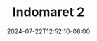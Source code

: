 --- 
title: "Indomaret 2"
description: "streaming bokeh Indomaret 2 ig   terbaru"
date: 2024-07-22T12:52:10-08:00
file_code: "sje7kl44pn6f"
draft: false
cover: "zsw36m3jpjnlo3ht.jpg"
tags: ["Indomaret", "bokep-indo", "bokep-viral", "bokep-ig"]
length: 140
fld_id: "1391164"
foldername: ".HijabKasir18Video"
categories: [".HijabKasir18Video"]
views: 47
---